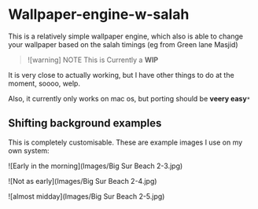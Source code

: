 # Wallpaper-engine-w-salah

This is a relatively simple wallpaper engine, which also is able to change your wallpaper based on the salah timings (eg from Green lane Masjid)

> ![warning] NOTE
> This is Currently a **WIP**

It is very close to actually working, but I have other things to do at the moment, soooo, welp.

Also, it currently only works on mac os, but porting should be **veery easy**`*`


## Shifting background examples

This is completely customisable. These are example images I use on my own system:


![Early in the morning](Images/Big Sur Beach 2-3.jpg)

![Not as early](Images/Big Sur Beach 2-4.jpg)

![almost midday](Images/Big Sur Beach 2-5.jpg)
